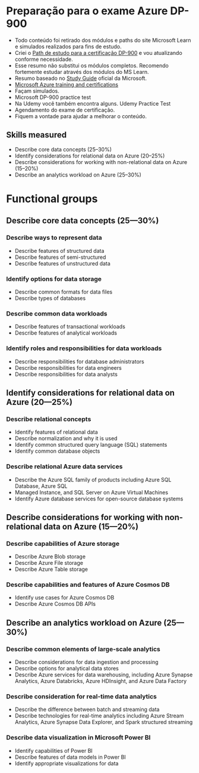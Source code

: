 # Preparação para o exame Azure DP-900

- Todo conteúdo foi retirado dos módulos e paths do site Microsoft Learn e simulados realizados para fins de estudo.
- Criei o [Path de estudo para a certificação DP-900](https://docs.microsoft.com/en-us/users/marcio-nunes-silva/collections/jwmdi8nw8r3ze4) e vou atualizando conforme necessidade.
- Esse resumo não substitui os módulos completos. Recomendo fortemente estudar através dos módulos do MS Learn.
- Resumo baseado no [Study Guide](https://query.prod.cms.rt.microsoft.com/cms/api/am/binary/RE4wsKZ) oficial da Microsoft.
- [Microsoft Azure training and certifications](https://query.prod.cms.rt.microsoft.com/cms/api/am/binary/RE4J5ea)
- Façam simulados.
- Microsoft DP-900 practice test
- Na Udemy você também encontra alguns. Udemy Practice Test
- Agendamento do exame de certificação.
- Fiquem a vontade para ajudar a melhorar o conteúdo.

## Skills measured

- Describe core data concepts (25–30%)
- Identify considerations for relational data on Azure (20–25%)
- Describe considerations for working with non-relational data on Azure (15–20%)
- Describe an analytics workload on Azure (25–30%)

# Functional groups 

## Describe core data concepts (25—30%)

### Describe ways to represent data

- Describe features of structured data
- Describe features of semi-structured
- Describe features of unstructured data

### Identify options for data storage

- Describe common formats for data files
- Describe types of databases

### Describe common data workloads

- Describe features of transactional workloads
- Describe features of analytical workloads

### Identify roles and responsibilities for data workloads

- Describe responsibilities for database administrators
- Describe responsibilities for data engineers
- Describe responsibilities for data analysts

## Identify considerations for relational data on Azure (20—25%) 

### Describe relational concepts

- Identify features of relational data
- Describe normalization and why it is used
- Identify common structured query language (SQL) statements
- Identify common database objects

### Describe relational Azure data services

- Describe the Azure SQL family of products including Azure SQL Database, Azure SQL
- Managed Instance, and SQL Server on Azure Virtual Machines
- Identify Azure database services for open-source database systems

## Describe considerations for working with non-relational data on Azure (15—20%)

### Describe capabilities of Azure storage

- Describe Azure Blob storage
- Describe Azure File storage
- Describe Azure Table storage

### Describe capabilities and features of Azure Cosmos DB

- Identify use cases for Azure Cosmos DB
- Describe Azure Cosmos DB APIs

## Describe an analytics workload on Azure (25—30%)

### Describe common elements of large-scale analytics

- Describe considerations for data ingestion and processing
- Describe options for analytical data stores
- Describe Azure services for data warehousing, including Azure Synapse Analytics, Azure Databricks, Azure HDInsight, and Azure Data Factory

### Describe consideration for real-time data analytics

- Describe the difference between batch and streaming data
- Describe technologies for real-time analytics including Azure Stream Analytics, Azure Synapse Data Explorer, and Spark structured streaming

### Describe data visualization in Microsoft Power BI

- Identify capabilities of Power BI
- Describe features of data models in Power BI
- Identify appropriate visualizations for data
